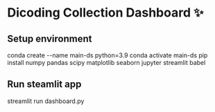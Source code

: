 # Dicoding Collection Dashboard ✨

## Setup environment

conda create --name main-ds python=3.9
conda activate main-ds
pip install numpy pandas scipy matplotlib seaborn jupyter streamlit babel


## Run steamlit app

streamlit run dashboard.py

